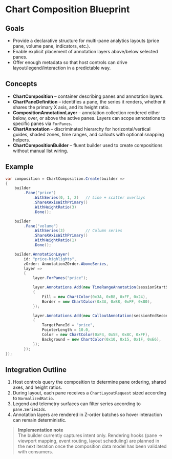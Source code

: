 # Chart Composition Blueprint

## Goals

- Provide a declarative structure for multi-pane analytics layouts (price pane, volume pane, indicators, etc.).
- Enable explicit placement of annotation layers above/below selected panes.
- Offer enough metadata so that host controls can drive layout/legend/interaction in a predictable way.

## Concepts

- **ChartComposition** – container describing panes and annotation layers.
- **ChartPaneDefinition** – identifies a pane, the series it renders, whether it shares the primary X axis, and its height ratio.
- **CompositionAnnotationLayer** – annotation collection rendered either below, over, or above the active panes. Layers can scope annotations to specific panes via `ForPanes`.
- **ChartAnnotation** – discriminated hierarchy for horizontal/vertical guides, shaded zones, time ranges, and callouts with optional snapping helpers.
- **ChartCompositionBuilder** – fluent builder used to create compositions without manual list wiring.

## Example

```csharp
var composition = ChartComposition.Create(builder =>
{
    builder
        .Pane("price")
            .WithSeries(0, 1, 2)   // Line + scatter overlays
            .ShareXAxisWithPrimary()
            .WithHeightRatio(3)
            .Done();

    builder
        .Pane("volume")
            .WithSeries(3)         // Column series
            .ShareXAxisWithPrimary()
            .WithHeightRatio(1)
            .Done();

    builder.AnnotationLayer(
        id: "price-highlights",
        zOrder: AnnotationZOrder.AboveSeries,
        layer =>
        {
            layer.ForPanes("price");

            layer.Annotations.Add(new TimeRangeAnnotation(sessionStartSeconds, sessionEndSeconds, "Morning session")
            {
                Fill = new ChartColor(0x3A, 0xB8, 0xFF, 0x24),
                Border = new ChartColor(0x3A, 0xB8, 0xFF, 0x80),
            });

            layer.Annotations.Add(new CalloutAnnotation(sessionEndSeconds, breakoutPrice, "Breakout")
            {
                TargetPaneId = "price",
                PointerLength = 10.0,
                Color = new ChartColor(0xF4, 0x5E, 0x8C, 0xFF),
                Background = new ChartColor(0x10, 0x15, 0x1F, 0xE6),
            });
        });
});
```

## Integration Outline

1. Host controls query the composition to determine pane ordering, shared axes, and height ratios.
2. During layout, each pane receives a `ChartLayoutRequest` sized according to `NormalizedRatio`.
3. Legend and telemetry surfaces can filter series according to `pane.SeriesIds`.
4. Annotation layers are rendered in Z-order batches so hover interaction can remain deterministic.

> **Implementation note**  
> The builder currently captures intent only. Rendering hooks (pane → viewport mapping, event routing, layout scheduling) are planned in the next iteration once the composition data model has been validated with consumers.
